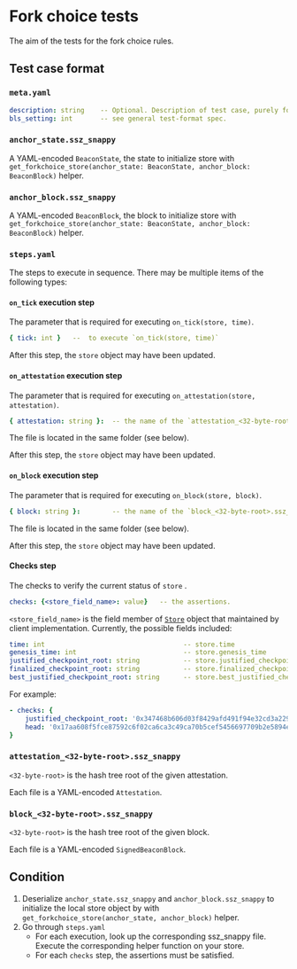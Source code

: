 # Fork choice tests

The aim of the tests for the fork choice rules.

## Test case format

### `meta.yaml`

```yaml
description: string    -- Optional. Description of test case, purely for debugging purposes.
bls_setting: int       -- see general test-format spec.
```

### `anchor_state.ssz_snappy`

A YAML-encoded `BeaconState`, the state to initialize store with `get_forkchoice_store(anchor_state: BeaconState, anchor_block: BeaconBlock)` helper.

### `anchor_block.ssz_snappy`

A YAML-encoded `BeaconBlock`, the block to initialize store with `get_forkchoice_store(anchor_state: BeaconState, anchor_block: BeaconBlock)` helper.

### `steps.yaml`

The steps to execute in sequence. There may be multiple items of the following types:

#### `on_tick` execution step

The parameter that is required for executing `on_tick(store, time)`.

```yaml
{ tick: int }   --  to execute `on_tick(store, time)`
```

After this step, the `store` object may have been updated.

#### `on_attestation` execution step

The parameter that is required for executing `on_attestation(store, attestation)`.

```yaml
{ attestation: string }:  -- the name of the `attestation_<32-byte-root>.ssz_snappy` file. To execute `on_attestation(store, attestation)` with the given attestation.
```
The file is located in the same folder (see below).

After this step, the `store` object may have been updated.

#### `on_block` execution step

The parameter that is required for executing `on_block(store, block)`.

```yaml
{ block: string }:        -- the name of the `block_<32-byte-root>.ssz_snappy` file. To execute `on_block(store, block)` with the given attestation.
```
The file is located in the same folder (see below).

After this step, the `store` object may have been updated.

#### Checks step

The checks to verify the current status of `store` .

```yaml
checks: {<store_field_name>: value}   -- the assertions.
```

`<store_field_name>` is the field member of [`Store`](../../../specs/phase0/fork-choice.md#store) object that maintained by client implementation. Currently, the possible fields included:

```yaml
time: int                                   -- store.time
genesis_time: int                           -- store.genesis_time
justified_checkpoint_root: string           -- store.justified_checkpoint.root
finalized_checkpoint_root: string           -- store.finalized_checkpoint_root.root
best_justified_checkpoint_root: string      -- store.best_justified_checkpoint_root.root
```

For example:
```yaml
- checks: {
    justified_checkpoint_root: '0x347468b606d03f8429afd491f94e32cd3a2295c2536e808c863a9d132a521dc4',
    head: '0x17aa608f5fce87592c6f02ca6ca3c49ca70b5cef5456697709b2e5894e3879c2'
}
```

### `attestation_<32-byte-root>.ssz_snappy`

`<32-byte-root>` is the hash tree root of the given attestation.

Each file is a YAML-encoded `Attestation`.

### `block_<32-byte-root>.ssz_snappy`

`<32-byte-root>` is the hash tree root of the given block.

Each file is a YAML-encoded `SignedBeaconBlock`.

## Condition

1. Deserialize `anchor_state.ssz_snappy` and `anchor_block.ssz_snappy` to initialize the local store object by with `get_forkchoice_store(anchor_state, anchor_block)` helper.
2. Go through `steps.yaml`
    - For each execution, look up the corresponding ssz_snappy file. Execute the corresponding helper function on your store.
    - For each `checks` step, the assertions must be satisfied.
